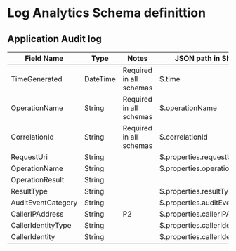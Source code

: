 
# Log Analytics Schema definittion

## Application Audit log

|Field Name|Type|Notes|JSON path in Shoebox|
|---|---|---|---|
|TimeGenerated|DateTime|Required in all schemas|$.time|
|OperationName|String|Required in all schemas|$.operationName|
|CorrelationId|String|Required in all schemas|$.correlationId|
|RequestUri|String||$.properties.requestUri|
|OperationName|String| |$.properties.operationName|
|OperationResult|String| | |
|ResultType|String||$.properties.resultType|
|AuditEventCategory|String||$.properties.auditEventCategory|
|CallerIPAddress|String|P2|$.properties.callerIPAddress|
|CallerIdentityType|String||$.properties.callerIdentityType|
|CallerIdentity|String||$.properties.callerIdentity|


